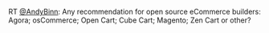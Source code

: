 RT <a href="http://twitter.com/AndyBinn">@AndyBinn</a>: Any recommendation for open source eCommerce builders: Agora;  osCommerce; Open Cart; Cube Cart; Magento; Zen Cart or other?